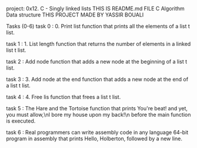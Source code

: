 project: 0x12. C - Singly linked lists                       THIS IS README.md FILE
C Algorithm Data structure                              THIS PROJECT MADE BY YASSIR BOUALI

Tasks (0-6)
task 0 : 0. Print list
function that prints all the elements of a list t list.

task 1 : 1. List length
function that returns the number of elements in a linked list t list.

task 2 : Add node
function that adds a new node at the beginning of a list t list.

task 3 : 3. Add node at the end
function that adds a new node at the end of a list t list.

task 4 : 4. Free lis
function that frees a list t list.

task 5 : The Hare and the Tortoise
function that prints You're beat! and yet, you must allow,\nI bore my house upon my back!\n before the main function is executed.

task 6 : Real programmers can write assembly code in any language
64-bit program in assembly that prints Hello, Holberton, followed by a new line.


